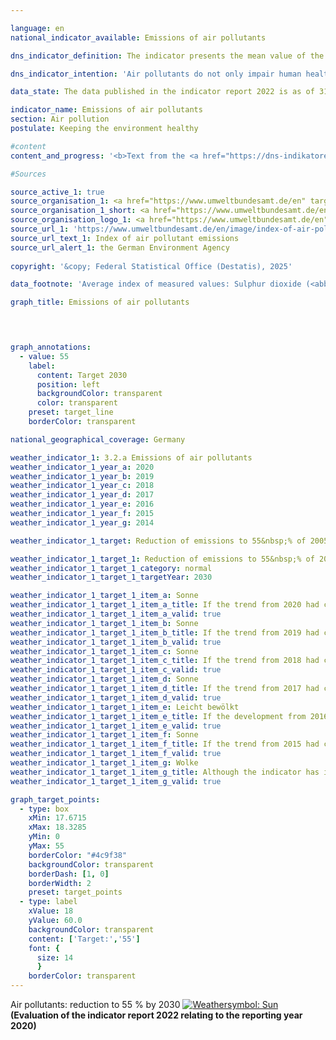 ```yaml
---

language: en        
national_indicator_available: Emissions of air pollutants        

dns_indicator_definition: The indicator presents the mean value of the indices of national emissions for the five air pollutants sulphur dioxide (<abbr title="Sulphur dioxide" tabindex="0">SO₂</abbr>), nitrogen oxides (<abbr title="Nitrogen oxides" tabindex="0">NOₓ</abbr>), ammonia (<abbr title="Ammonia" tabindex="0">NH₃</abbr>), volatile organic compounds (<abbr title="non-methane volatile organic compounds" tabindex="0">NMVOC</abbr>) and particulate matter (<abbr title="Particulate matter (diameter smaller than 2.5&nbsp;micrometers)" tabindex="0">PM₂.₅</abbr>).        

dns_indicator_intention: 'Air pollutants do not only impair human health, but also ecosystems and biodiversity. Therefore, the unweighted mean of emissions of air pollutants should be reduced by 45&nbsp;% by 2030&nbsp;compared to 2005. This target is based on the commitment of Germany towards the European Union (<abbr title="European Union" tabindex="0">EU</abbr>) to reduce emissions of individual air pollutants by 2030&nbsp;as follows: <abbr title="Sulphur dioxide" tabindex="0">SO₂</abbr> by 58&nbsp;%, <abbr title="Nitrogen oxides" tabindex="0">NOₓ</abbr> by 65&nbsp;%, <abbr title="Ammonia" tabindex="0">NH₃</abbr> by 29&nbsp;%, <abbr title="non-methane volatile organic compounds" tabindex="0">NMVOC</abbr> by 28&nbsp;% and <abbr title="Particulate matter (diameter smaller than 2.5&nbsp;micrometers)" tabindex="0">PM₂.₅</abbr> by 43&nbsp;%.'        

data_state: The data published in the indicator report 2022 is as of 31 October 2022. The data shown on this platform is updated regularly, so that more current data may be available online than published in the <a href="https://dns-indikatoren.de/assets/Publikationen/Indikatorenberichte/2022.pdf">indicator report 2022</a>.        

indicator_name: Emissions of air pollutants        
section: Air pollution        
postulate: Keeping the environment healthy        

#content         
content_and_progress: '<b>Text from the <a href="https://dns-indikatoren.de/assets/Publikationen/Indikatorenberichte/2022.pdf">Indicator Report 2022&nbsp;</a></b><br><br>This indicator is an unweighted arithmetic mean and summarizes the percentage development of released emissions in Germany, these are sulphur dioxide (<abbr title="Sulphur dioxide" tabindex="0">SO₂</abbr>), nitrogen oxides (<abbr title="Nitrogen oxides" tabindex="0">NOₓ</abbr>), ammonia (<abbr title="Ammonia" tabindex="0">NH₃</abbr>), volatile organic compounds (<abbr title="non-methane volatile organic compounds" tabindex="0">NMVOC</abbr>) and particulate matter (<abbr title="Particulate matter (diameter smaller than 2.5&nbsp;micrometers)" tabindex="0">PM₂.₅</abbr>). The individual rates of change of the single air pollutants are offset equally against one another, even if the causes and the consequences differ. Thus, this indicator is mere indirectly dependent on the fulfilment of emission reduction targets set by the European Union. Hence, the reduction targets for the indicator might be met, while emission reduction targets for individual air pollutants are missed.<br><br>The data is computed annually by the German Environment Agency using various sources. They serve as a basis for the reporting obligation pursuant to the Geneva Convention and the National Emission Ceilings Directive. The data is further processed within the context of the Federal Statistical Office’s Environmental-Economic Accounts. As a result, emissions are published according to various production sectors and households along with other emitters.<br><br>Emissions of air pollutants overall fell by 34.8&nbsp;% until 2020&nbsp;from 2005. The indicator thus moved in the intended direction and will reach the target for 2030&nbsp;if the development remains the same. Emissions of individual pollutants changed to varying degrees in the period from 2005&nbsp;to 2020. Based on the development of the preceding years, compliance with the emission reduction targets by 2030&nbsp;is feasible, to which Germany is committed towards the <abbr title="European Union" tabindex="0">EU</abbr>. In fact, Germany might reach the target for every single air pollutant.<br><br>Emissions of volatile organic compounds (<abbr title="non-methane volatile organic compounds" tabindex="0">NMVOC</abbr>), which are primarily due to the industrial use of solvents, were significantly reduced by 30.4&nbsp;% during the specified period.<br><br>In the specified period emissions of particulate matter (<abbr title="Particulate matter (diameter smaller than 2.5&nbsp;micrometers)" tabindex="0">PM₂.₅</abbr>) have been reduced by 39.8&nbsp;%. At 26.9&nbsp;%, the largest proportion of <abbr title="Particulate matter (diameter smaller than 2.5&nbsp;micrometers)" tabindex="0">PM₂.₅</abbr> emissions originated from households and small consumers in 2020. The industry sector produced 25.9&nbsp;% emissions. The transport sector accounted for 26.5&nbsp;% of <abbr title="Particulate matter (diameter smaller than 2.5&nbsp;micrometers)" tabindex="0">PM₂.₅</abbr> emissions in the same year and, thus, decreased by 9.3&nbsp;percentage points compared to 2005.<br><br>Emissions of nitrogen oxides (<abbr title="Nitrogen oxides" tabindex="0">NOₓ</abbr>) were reduced by 40.1&nbsp;% until 2020&nbsp;in comparison to 2005, hence going in the intended direction. In 2020&nbsp;the main share of nitrogen oxides was emitted mainly by transport and the energy sector.<br><br>Emissions of sulphur dioxide (<abbr title="Sulphur dioxide" tabindex="0">SO₂</abbr>), which are mainly generated in the energy sector, decreased by 50.8&nbsp;% in the specified period.<br><br>In 2019&nbsp;and 2020, the emissions of ammonia (NH) decreased for the first time significantly below 2005&nbsp;level. During the period under consideration from 2005&nbsp;to 2020, the decline adds up to 10.9&nbsp;%. However, ammonia emissions increased temporarily between 2005&nbsp;and 2018, such that the overall reductions are rather small. Agricultural land use, among others the output of fermentation residues after the fermentation of energy crops, mainly caused the temporary growth of emissions between 2005&nbsp;and 2018. Agricultural land use is responsible for about half of the ammonia emissions. Emissions from this source increased during the period from 2005&nbsp;to 2018&nbsp;and are decreasing since 2016. Since 2019, they are below the value from 2005&nbsp;for the first time.'                

#Sources        

source_active_1: true
source_organisation_1: <a href="https://www.umweltbundesamt.de/en" target="_blank" onclick="return confirm_alert('the German Environment Agency', 'En')">German Environment Agency</a>
source_organisation_1_short: <a href="https://www.umweltbundesamt.de/en" target="_blank" onclick="return confirm_alert('the German Environment Agency', 'En')">German Environment Agency</a>
source_organisation_logo_1: <a href="https://www.umweltbundesamt.de/en" target="_blank" onclick="return confirm_alert('the German Environment Agency', 'En')"><img src="https://dnsTestEnvironment.github.io/dns-indicators/public/OrgImgEn/uba.png" alt="German Environment Agency" title=" Click here to visit the homepage of the organizationGerman Environment Agency" style="height:60px; width:148px; border:transparent"/></a>
source_url_1: 'https://www.umweltbundesamt.de/en/image/index-of-air-pollutant-emissions'
source_url_text_1: Index of air pollutant emissions
source_url_alert_1: the German Environment Agency
        
copyright: '&copy; Federal Statistical Office (Destatis), 2025'        

data_footnote: 'Average index of measured values: Sulphur dioxide (<abbr title="Sulphur dioxide" tabindex="0">SO₂</abbr>), nitrogen oxides (<abbr title="Nitrogen oxides" tabindex="0">NOₓ</abbr>), non-methane volatile organic compounds (<abbr title="Non-methane volatile organic compounds" tabindex="0">NMVOCs</abbr>) and particulate matter (<abbr title="Particulate matter (diameter smaller than 2.5&nbsp;micrometers)" tabindex="0">PM₂.₅</abbr>).'        

graph_title: Emissions of air pollutants        

        


graph_annotations:
  - value: 55
    label:
      content: Target 2030
      position: left
      backgroundColor: transparent
      color: transparent
    preset: target_line
    borderColor: transparent                

national_geographical_coverage: Germany        

weather_indicator_1: 3.2.a Emissions of air pollutants
weather_indicator_1_year_a: 2020
weather_indicator_1_year_b: 2019
weather_indicator_1_year_c: 2018
weather_indicator_1_year_d: 2017
weather_indicator_1_year_e: 2016
weather_indicator_1_year_f: 2015
weather_indicator_1_year_g: 2014

weather_indicator_1_target: Reduction of emissions to 55&nbsp;% of 2005&nbsp;level (unweighted average of the five pollutants) by 2030

weather_indicator_1_target_1: Reduction of emissions to 55&nbsp;% of 2005&nbsp;level (unweighted average of the five pollutants) by 2030
weather_indicator_1_target_1_category: normal
weather_indicator_1_target_1_targetYear: 2030

weather_indicator_1_target_1_item_a: Sonne
weather_indicator_1_target_1_item_a_title: If the trend from 2020 had continued, the target value would have been reached or missed by less than 5% of the difference between the target value and the value at that time.
weather_indicator_1_target_1_item_a_valid: true
weather_indicator_1_target_1_item_b: Sonne
weather_indicator_1_target_1_item_b_title: If the trend from 2019 had continued, the target value would have been reached or missed by less than 5% of the difference between the target value and the value at that time.
weather_indicator_1_target_1_item_b_valid: true
weather_indicator_1_target_1_item_c: Sonne
weather_indicator_1_target_1_item_c_title: If the trend from 2018 had continued, the target value would have been reached or missed by less than 5% of the difference between the target value and the value at that time.
weather_indicator_1_target_1_item_c_valid: true
weather_indicator_1_target_1_item_d: Sonne
weather_indicator_1_target_1_item_d_title: If the trend from 2017 had continued, the target value would have been reached or missed by less than 5% of the difference between the target value and the value at that time.
weather_indicator_1_target_1_item_d_valid: true
weather_indicator_1_target_1_item_e: Leicht bewölkt
weather_indicator_1_target_1_item_e_title: If the development from 2016 had continued, the target had been missed by at least 5&nbsp;documentat%, but by a maximum of 20&nbsp;% of the difference between the target value and the value at that time.
weather_indicator_1_target_1_item_e_valid: true
weather_indicator_1_target_1_item_f: Sonne
weather_indicator_1_target_1_item_f_title: If the trend from 2015 had continued, the target value would have been reached or missed by less than 5% of the difference between the target value and the value at that time.
weather_indicator_1_target_1_item_f_valid: true
weather_indicator_1_target_1_item_g: Wolke
weather_indicator_1_target_1_item_g_title: Although the indicator has in 2014 been moving in the desired direction toward the target, if the trend had to continued, the target would have been missed in the target year by more than 20% of the difference between the target value and the value at that time.
weather_indicator_1_target_1_item_g_valid: true        

graph_target_points:
  - type: box
    xMin: 17.6715
    xMax: 18.3285
    yMin: 0
    yMax: 55
    borderColor: "#4c9f38"
    backgroundColor: transparent
    borderDash: [1, 0]
    borderWidth: 2
    preset: target_points
  - type: label
    xValue: 18
    yValue: 60.0
    backgroundColor: transparent
    content: ['Target:','55']
    font: {
      size: 14
      }
    borderColor: transparent        
---
```



<div>
  <div class="my-header">
    <label class="default">Air pollutants: reduction to 55&nbsp;% by 2030
      <a href="https://dnsUpgradeEnvironment.github.io/dns-indicators/en/status"><img src="https://sdg-indikatoren.de/public/Wettersymbole/Sonne.png" title="If the trend from 2020 had continued, the target value would have been reached or missed by less than 5% of the difference between the target value and the value at that time." alt="Weathersymbol: Sun"/>
      </a>
    </label>
  </div>
</div>
<div class="my-header-note">
  <label class="default"><b>(Evaluation of the indicator report 2022 relating to the reporting year 2020)
  </b></label>
</div>